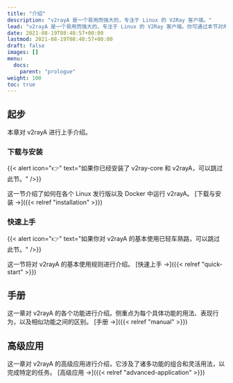 ```yaml
---
title: "介绍"
description: "v2rayA 是一个易用而强大的，专注于 Linux 的 V2Ray 客户端。"
lead: "v2rayA 是一个易用而强大的，专注于 Linux 的 V2Ray 客户端。你可通过本节对用户文档的内容进行快速预览。"
date: 2021-08-19T08:48:57+00:00
lastmod: 2021-08-19T08:48:57+00:00
draft: false
images: []
menu:
  docs:
    parent: "prologue"
weight: 100
toc: true
---
```


## 起步

本章对 v2rayA 进行上手介绍。

### 下载与安装

{{< alert icon="👉" text="如果你已经安装了 v2ray-core 和 v2rayA，可以跳过此节。" />}}

这一节介绍了如何在各个 Linux 发行版以及 Docker 中运行 v2rayA。 [下载与安装 →]({{< relref "installation" >}})

### 快速上手

{{< alert icon="👉" text="如果你对 v2rayA 的基本使用已轻车熟路，可以跳过此节。" />}}

这一节将对 v2rayA 的基本使用规则进行介绍。 [快速上手 →]({{< relref "quick-start" >}})

## 手册

这一章对 v2rayA 的各个功能进行介绍。侧重点为每个具体功能的用法、表现行为，以及相似功能之间的区别。 [手册 →]({{< relref "manual" >}})

## 高级应用

这一章对 v2rayA 的高级应用进行介绍，它涉及了诸多功能的组合和灵活用法，以完成特定的任务。 [高级应用 →]({{< relref "advanced-application" >}})
